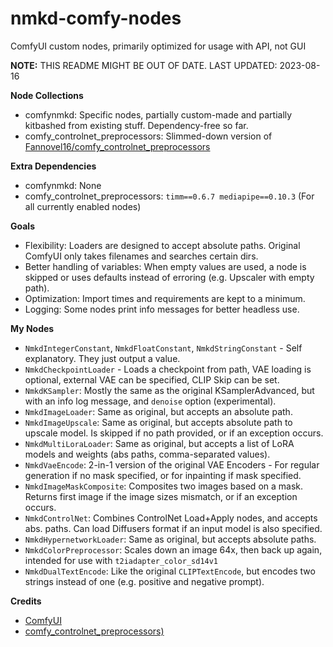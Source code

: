 # nmkd-comfy-nodes
ComfyUI custom nodes, primarily optimized for usage with API, not GUI

**NOTE:** THIS README MIGHT BE OUT OF DATE. LAST UPDATED: 2023-08-16



**Node Collections**

- comfynmkd: Specific nodes, partially custom-made and partially kitbashed from existing stuff. Dependency-free so far.
- comfy_controlnet_preprocessors: Slimmed-down version of [Fannovel16/comfy_controlnet_preprocessors](https://github.com/Fannovel16/comfy_controlnet_preprocessors)



**Extra Dependencies**

- comfynmkd: None
- comfy_controlnet_preprocessors: `timm==0.6.7 mediapipe==0.10.3` (For all currently enabled nodes)



**Goals**

- Flexibility: Loaders are designed to accept absolute paths. Original ComfyUI only takes filenames and searches certain dirs.
- Better handling of variables: When empty values are used, a node is skipped or uses defaults instead of erroring (e.g. Upscaler with empty path).
- Optimization: Import times and requirements are kept to a minimum.
- Logging: Some nodes print info messages for better headless use.



**My Nodes**

- `NmkdIntegerConstant`, `NmkdFloatConstant`, `NmkdStringConstant` - Self explanatory. They just output a value.
- `NmkdCheckpointLoader` - Loads a checkpoint from path, VAE loading is optional, external VAE can be specified, CLIP Skip can be set.
- `NmkdKSampler`: Mostly the same as the original KSamplerAdvanced, but with an info log message, and `denoise` option (experimental).
- `NmkdImageLoader`: Same as original, but accepts an absolute path.
- `NmkdImageUpscale`: Same as original, but accepts absolute path to upscale model. Is skipped if no path provided, or if an exception occurs.
- `NmkdMultiLoraLoader`: Same as original, but accepts a list of LoRA models and weights (abs paths, comma-separated values).
- `NmkdVaeEncode`: 2-in-1 version of the original VAE Encoders - For regular generation if no mask specified, or for inpainting if mask specified.
- `NmkdImageMaskComposite`: Composites two images based on a mask. Returns first image if the image sizes mismatch, or if an exception occurs.
- `NmkdControlNet`: Combines ControlNet Load+Apply nodes, and accepts abs. paths. Can load Diffusers format if an input model is also specified.
- `NmkdHypernetworkLoader`: Same as original, but accepts absolute paths.
- `NmkdColorPreprocessor`: Scales down an image 64x, then back up again, intended for use with `t2iadapter_color_sd14v1`
- `NmkdDualTextEncode`: Like the original `CLIPTextEncode`, but encodes two strings instead of one (e.g. positive and negative prompt).



**Credits**

- [ComfyUI](https://github.com/comfyanonymous/ComfyUI)
- [comfy_controlnet_preprocessors)](https://github.com/Fannovel16/comfy_controlnet_preprocessors)
